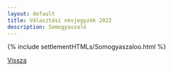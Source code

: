 ```yaml
---
layout: default
title: Választási névjegyzék 2022
description: Somogyaszaló
---
```


{% include settlementHTMLs/Somogyaszaloo.html %}

[Vissza](./)